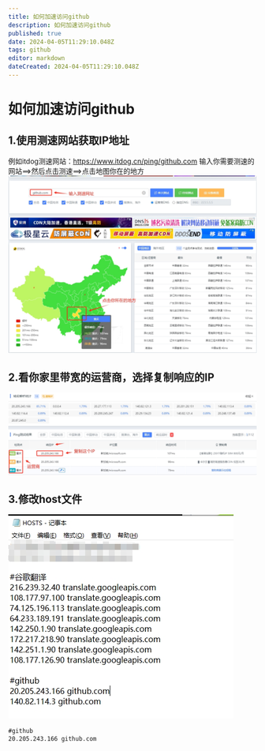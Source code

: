 ```yaml
---
title: 如何加速访问github
description: 如何加速访问github
published: true
date: 2024-04-05T11:29:10.048Z
tags: github
editor: markdown
dateCreated: 2024-04-05T11:29:10.048Z
---
```


# 如何加速访问github
## 1.使用测速网站获取IP地址
例如itdog测速网站：https://www.itdog.cn/ping/github.com
输入你需要测速的网站==>然后点击测速==>点击地图你在的地方
![itdog测速.png](/wiki/wiki/itdog测速.png)

## 2.看你家里带宽的运营商，选择复制响应的IP
![选择响应ip.png](/wiki/wiki/选择响应ip.png)

## 3.修改host文件
![host文件.png](/wiki/wiki/host文件.png)
```
#github
20.205.243.166 github.com
```